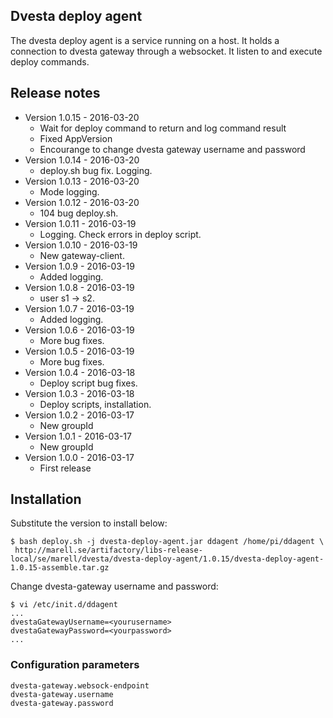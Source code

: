 ## Dvesta deploy agent

The dvesta deploy agent is a service running on a host. It holds a connection to dvesta gateway through a websocket.
It listen to and execute deploy commands.

## Release notes
* Version 1.0.15 - 2016-03-20
  * Wait for deploy command to return and log command result
  * Fixed AppVersion
  * Encourange to change dvesta gateway username and password
* Version 1.0.14 - 2016-03-20
  * deploy.sh bug fix. Logging.
* Version 1.0.13 - 2016-03-20
  * Mode logging.
* Version 1.0.12 - 2016-03-20
  * 104 bug deploy.sh.
* Version 1.0.11 - 2016-03-19
  * Logging. Check errors in deploy script.
* Version 1.0.10 - 2016-03-19
  * New gateway-client.
* Version 1.0.9 - 2016-03-19
  * Added logging.
* Version 1.0.8 - 2016-03-19
  * user s1 -> s2.
* Version 1.0.7 - 2016-03-19
  * Added logging.
* Version 1.0.6 - 2016-03-19
  * More bug fixes.
* Version 1.0.5 - 2016-03-19
  * More bug fixes.
* Version 1.0.4 - 2016-03-18
  * Deploy script bug fixes.
* Version 1.0.3 - 2016-03-18
  * Deploy scripts, installation.
* Version 1.0.2 - 2016-03-17
  * New groupId
* Version 1.0.1 - 2016-03-17
  * New groupId
* Version 1.0.0 - 2016-03-17
  * First release

## Installation
Substitute the version to install below:
```
$ bash deploy.sh -j dvesta-deploy-agent.jar ddagent /home/pi/ddagent \
 http://marell.se/artifactory/libs-release-local/se/marell/dvesta/dvesta-deploy-agent/1.0.15/dvesta-deploy-agent-1.0.15-assemble.tar.gz
```

Change dvesta-gateway username and password:
```
$ vi /etc/init.d/ddagent
...
dvestaGatewayUsername=<yourusername>
dvestaGatewayPassword=<yourpassword>
...
```


### Configuration parameters
```
dvesta-gateway.websock-endpoint
dvesta-gateway.username
dvesta-gateway.password
```
